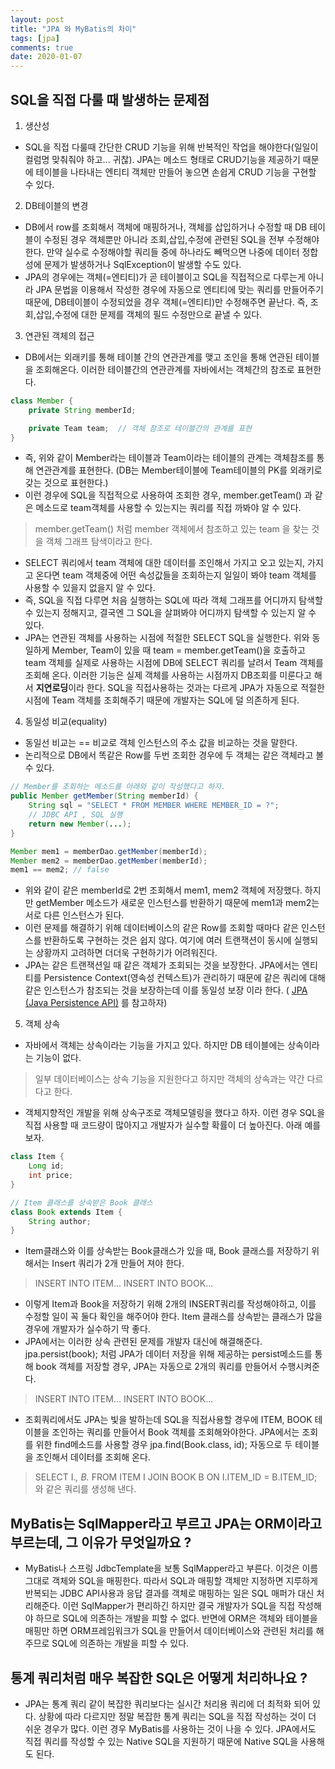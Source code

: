 ```yaml
---
layout: post
title: "JPA 와 MyBatis의 차이"
tags: [jpa]
comments: true
date: 2020-01-07
---
```


## SQL을 직접 다룰 때 발생하는 문제점
1. 생산성
- SQL을 직접 다룰때 간단한 CRUD 기능을 위해 반복적인 작업을 해야한다(일일이 컬럼명 맞춰줘야 하고... 귀찮). JPA는 메소드 형태로 CRUD기능을 제공하기 때문에 테이블을 나타내는 엔티티 객체만 만들어 놓으면 손쉽게 CRUD 기능을 구현할 수 있다. 

2. DB테이블의 변경
- DB에서 row를 조회해서 객체에 매핑하거나, 객체를 삽입하거나 수정할 때 DB 테이블이 수정된 경우 객체뿐만 아니라 조회,삽입,수정에 관련된 SQL을 전부 수정해야한다. 만약 실수로 수정해야할 쿼리들 중에 하나라도 빼먹으면 나중에 데이터 정합성에 문제가 발생하거나 SqlException이 발생할 수도 있다. 
- JPA의 경우에는 객체(=엔티티)가 곧 테이블이고 SQL을 직접적으로 다루는게 아니라 JPA 문법을 이용해서 작성한 경우에 자동으로 엔티티에 맞는 쿼리를 만들어주기 때문에, DB테이블이 수정되었을 경우 객체(=엔티티)만 수정해주면 끝난다. 즉, 조회,삽입,수정에 대한 문제를 객체의 필드 수정만으로 끝낼 수 있다.

3. 연관된 객체의 접근
- DB에서는 외래키를 통해 테이블 간의 연관관계를 맺고 조인을 통해 연관된 테이블을 조회해온다. 이러한 테이블간의 연관관계를 자바에서는 객체간의 참조로 표현한다.

```java
class Member {
    private String memberId;

    private Team team;  // 객체 참조로 테이블간의 관계를 표현 
}
```
  - 즉, 위와 같이 Member라는 테이블과 Team이라는 테이블의 관계는 객체참조를 통해 연관관계를 표현한다. (DB는 Member테이블에 Team테이블의 PK를 외래키로 갖는 것으로 표현한다.)
- 이런 경우에 SQL을 직접적으로 사용하여 조회한 경우, member.getTeam() 과 같은 메소드로 team객체를 사용할 수 있는지는 쿼리를 직접 까봐야 알 수 있다.
> member.getTeam() 처럼 member 객체에서 참조하고 있는 team 을 찾는 것을 객체 그래프 탐색이라고 한다.
- SELECT 쿼리에서 team 객체에 대한 데이터를 조인해서 가지고 오고 있는지, 가지고 온다면 team 객체중에 어떤 속성값들을 조회하는지 일일이 봐야 team 객체를 사용할 수 있을지 없을지 알 수 있다.
- 즉, SQL을 직접 다루면 처음 실행하는 SQL에 따라 객체 그래프를 어디까지 탐색할 수 있는지 정해지고, 결국엔 그 SQL을 살펴봐야 어디까지 탐색할 수 있는지 알 수 있다.
- JPA는 연관된 객체를 사용하는 시점에 적절한 SELECT SQL을 실행한다. 위와 동일하게 Member, Team이 있을 때 team = member.getTeam()을 호출하고 team 객체를 실제로 사용하는 시점에 DB에 SELECT 쿼리를 날려서 Team 객체를 조회해 온다. 이러한 기능은 실제 객체를 사용하는 시점까지 DB조회를 미룬다고 해서 **지연로딩**이라 한다. SQL을 직접사용하는 것과는 다르게 JPA가 자동으로 적절한 시점에 Team 객체를 조회해주기 때문에 개발자는 SQL에 덜 의존하게 된다.


4. 동일성 비교(equality)
- 동일선 비교는 == 비교로 객체 인스턴스의 주소 값을 비교하는 것을 말한다.
- 논리적으로 DB에서 똑같은 Row를 두번 조회한 경우에 두 객체는 같은 객체라고 볼 수 있다.

```java
// Member를 조회하는 메소드를 아래와 같이 작성했다고 하자.
public Member getMember(String memberId) {
    String sql = "SELECT * FROM MEMBER WHERE MEMBER_ID = ?";
    // JDBC API , SQL 실행
    return new Member(...);
}

Member mem1 = memberDao.getMember(memberId);
Member mem2 = memberDao.getMember(memberId);
mem1 == mem2; // false
```

- 위와 같이 같은 memberId로 2번 조회해서 mem1, mem2 객체에 저장했다. 하지만 getMember 메소드가 새로운 인스턴스를 반환하기 때문에 mem1과 mem2는 서로 다른 인스턴스가 된다.
- 이런 문제를 해결하기 위해 데이터베이스의 같은 Row를 조회할 때마다 같은 인스턴스를 반환하도록 구현하는 것은 쉽지 않다. 여기에 여러 트랜잭션이 동시에 실행되는 상황까지 고려하면 더더욱 구현하기가 어려워진다.
- JPA는 같은 트랜잭션일 때 같은 객체가 조회되는 것을 보장한다. JPA에서는 엔티티를 Persistence Context(영속성 컨텍스트)가 관리하기 때문에 같은 쿼리에 대해 같은 인스턴스가 참조되는 것을 보장하는데 이를 동일성 보장 이라 한다. ( [JPA (Java Persistence API)](https://shinkwangwon.github.io/JPA/) 를 참고하자)


5. 객체 상속
- 자바에서 객체는 상속이라는 기능을 가지고 있다. 하지만 DB 테이블에는 상속이라는 기능이 없다.
> 일부 데이터베이스는 상속 기능을 지원한다고 하지만 객체의 상속과는 약간 다르다고 한다.
- 객체지향적인 개발을 위해 상속구조로 객체모델링을 했다고 하자. 이런 경우 SQL을 직접 사용할 때 코드량이 많아지고 개발자가 실수할 확률이 더 높아진다. 아래 예를 보자.

```java
class Item {
    Long id;
    int price;
}

// Item 클래스를 상속받은 Book 클래스
class Book extends Item {
    String author;
}
```

- Item클래스와 이를 상속받는 Book클래스가 있을 때, Book 클래스를 저장하기 위해서는 Insert 쿼리가 2개 만들어 져야 한다.
> INSERT INTO ITEM... 
> INSERT INTO BOOK...
- 이렇게 Item과 Book을 저장하기 위해 2개의 INSERT쿼리를 작성해야하고, 이를 수정할 일이 꼭 둘다 확인을 해주어야 한다. Item 클래스를 상속받는 클래스가 많을 경우에 개발자가 실수하기 딱 좋다.
- JPA에서는 이러한 상속 관련된 문제를 개발자 대신에 해결해준다. jpa.persist(book); 처럼 JPA가 데이터 저장을 위해 제공하는 persist메소드를 통해 book 객체를 저장할 경우, JPA는 자동으로 2개의 쿼리를 만들어서 수행시켜준다.
> INSERT INTO ITEM... 
> INSERT INTO BOOK...
- 조회쿼리에서도 JPA는 빛을 발하는데 SQL을 직접사용할 경우에 ITEM, BOOK 테이블을 조인하는 쿼리를 만들어서 Book 객체를 조회해와야한다. JPA에서는 조회를 위한 find메소드를 사용할 경우 jpa.find(Book.class, id); 자동으로 두 테이블을 조인해서 데이터를 조회해 온다.
> SELECT I.*, B.* FROM ITEM I JOIN BOOK B ON I.ITEM_ID = B.ITEM_ID; 와 같은 쿼리를 생성해 낸다.



## MyBatis는 SqlMapper라고 부르고 JPA는 ORM이라고 부르는데, 그 이유가 무엇일까요 ?
- MyBatis나 스프링 JdbcTemplate을 보통 SqlMapper라고 부른다. 이것은 이름 그대로 객체와 SQL을 매핑한다. 따라서 SQL과 매핑할 객체만 지정하면 지루하게 반복되는 JDBC API사용과 응답 결과를 객체로 매핑하는 일은 SQL 매퍼가 대신 처리해준다. 이런 SqlMapper가 편리하긴 하지만 결국 개발자가 SQL을 직접 작성해야 하므로 SQL에 의존하는 개발을 피할 수 없다. 반면에 ORM은 객체와 테이블을 매핑만 하면 ORM프레임워크가 SQL을 만들어서 데이터베이스와 관련된 처리를 해주므로 SQL에 의존하는 개발을 피할 수 있다.

## 통계 쿼리처럼 매우 복잡한 SQL은 어떻게 처리하나요 ?
- JPA는 통계 쿼리 같이 복잡한 쿼리보다는 실시간 처리용 쿼리에 더 최적화 되어 있다. 상황에 따라 다르지만 정말 복잡한 통계 쿼리는 SQL을 직접 작성하는 것이 더 쉬운 경우가 많다. 이런 경우 MyBatis를 사용하는 것이 나을 수 있다. JPA에서도 직접 쿼리를 작성할 수 있는 Native SQL을 지원하기 때문에 Native SQL을 사용해도 된다.

